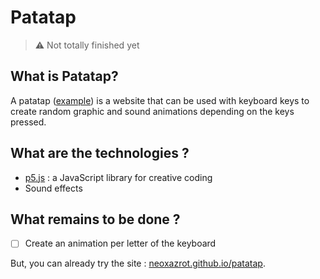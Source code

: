 # Patatap

> ⚠️ Not totally finished yet

## What is Patatap?

A patatap ([example](https://patatap.com/)) is a website that can be used with keyboard keys to create random graphic and sound animations depending on the keys pressed.

## What are the technologies ?

- [p5.js](https://p5js.org/) : a JavaScript library for creative coding
- Sound effects

## What remains to be done ?

- [ ] Create an animation per letter of the keyboard

But, you can already try the site : [neoxazrot.github.io/patatap](https://neoxazrot.github.io/patatap/).
